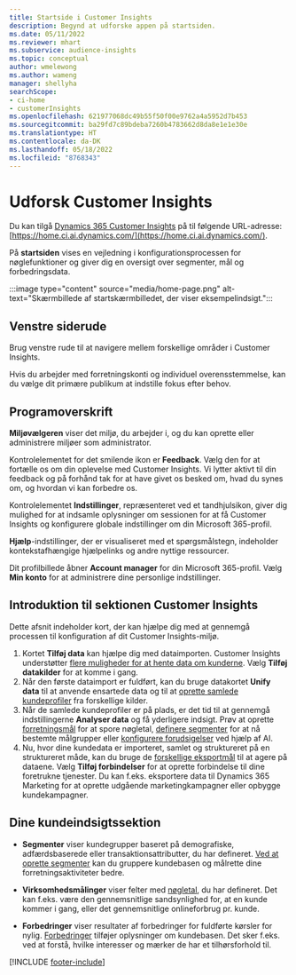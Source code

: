 ```yaml
---
title: Startside i Customer Insights
description: Begynd at udforske appen på startsiden.
ms.date: 05/11/2022
ms.reviewer: mhart
ms.subservice: audience-insights
ms.topic: conceptual
author: wmelewong
ms.author: wameng
manager: shellyha
searchScope:
- ci-home
- customerInsights
ms.openlocfilehash: 621977068dc49b55f50f00e9762a4a5952d7b453
ms.sourcegitcommit: ba29fd7c89bdeba7260b4783662d8da8e1e1e30e
ms.translationtype: HT
ms.contentlocale: da-DK
ms.lasthandoff: 05/18/2022
ms.locfileid: "8768343"
---
```

# <a name="explore-customer-insights"></a>Udforsk Customer Insights

Du kan tilgå [Dynamics 365 Customer Insights](https://home.ci.ai.dynamics.com/) på til følgende URL-adresse: [https://home.ci.ai.dynamics.com/](https://home.ci.ai.dynamics.com/).

På **startsiden** vises en vejledning i konfigurationsprocessen for nøglefunktioner og giver dig en oversigt over segmenter, mål og forbedringsdata.

:::image type="content" source="media/home-page.png" alt-text="Skærmbillede af startskærmbilledet, der viser eksempelindsigt.":::

## <a name="left-side-pane"></a>Venstre siderude

Brug venstre rude til at navigere mellem forskellige områder i Customer Insights.

Hvis du arbejder med forretningskonti og individuel overensstemmelse, kan du vælge dit primære publikum at indstille fokus efter behov.

## <a name="application-header"></a>Programoverskrift

**Miljøvælgeren** viser det miljø, du arbejder i, og du kan oprette eller administrere miljøer som administrator.

Kontrolelementet for det smilende ikon er **Feedback**. Vælg den for at fortælle os om din oplevelse med Customer Insights. Vi lytter aktivt til din feedback og på forhånd tak for at have givet os besked om, hvad du synes om, og hvordan vi kan forbedre os.

Kontrolelementet **Indstillinger**, repræsenteret ved et tandhjulsikon, giver dig mulighed for at indsamle oplysninger om sessionen for at få Customer Insights og konfigurere globale indstillinger om din Microsoft 365-profil.

**Hjælp**-indstillinger, der er visualiseret med et spørgsmålstegn, indeholder kontekstafhængige hjælpelinks og andre nyttige ressourcer.

Dit profilbillede åbner **Account manager** for din Microsoft 365-profil. Vælg **Min konto** for at administrere dine personlige indstillinger.

## <a name="getting-started-with-customer-insights-section"></a>Introduktion til sektionen Customer Insights

Dette afsnit indeholder kort, der kan hjælpe dig med at gennemgå processen til konfiguration af dit Customer Insights-miljø.

1. Kortet **Tilføj data** kan hjælpe dig med dataimporten. Customer Insights understøtter [flere muligheder for at hente data om kunderne](data-sources.md). Vælg **Tilføj datakilder** for at komme i gang.
1. Når den første dataimport er fuldført, kan du bruge datakortet **Unify data** til at anvende ensartede data og til at [oprette samlede kundeprofiler](data-unification.md) fra forskellige kilder. 
1. Når de samlede kundeprofiler er på plads, er det tid til at gennemgå indstillingerne **Analyser data** og få yderligere indsigt. Prøv at oprette [forretningsmål](measures.md) for at spore nøgletal, [definere segmenter](segments.md) for at nå bestemte målgrupper eller [konfigurere forudsigelser](predictions-overview.md) ved hjælp af AI.
1. Nu, hvor dine kundedata er importeret, samlet og struktureret på en struktureret måde, kan du bruge de [forskellige eksportmål](export-destinations.md) til at agere på dataene. Vælg **Tilføj forbindelser** for at oprette forbindelse til dine foretrukne tjenester. Du kan f.eks. eksportere data til Dynamics 365 Marketing for at oprette udgående marketingkampagner eller opbygge kundekampagner. 

## <a name="your-customer-insights-section"></a>Dine kundeindsigtssektion

- **Segmenter** viser kundegrupper baseret på demografiske, adfærdsbaserede eller transaktionsattributter, du har defineret. [Ved at oprette segmenter](segments.md) kan du gruppere kundebasen og målrette dine forretningsaktiviteter bedre.

- **Virksomhedsmålinger** viser felter med [nøgletal](measures.md), du har defineret. Det kan f.eks. være den gennemsnitlige sandsynlighed for, at en kunde kommer i gang, eller det gennemsnitlige onlineforbrug pr. kunde.

- **Forbedringer** viser resultater af forbedringer for fuldførte kørsler for nylig. [Forbedringer](enrichment-hub.md) tilføjer oplysninger om kundebasen. Det sker f.eks. ved at forstå, hvilke interesser og mærker de har et tilhørsforhold til.


[!INCLUDE [footer-include](includes/footer-banner.md)]
